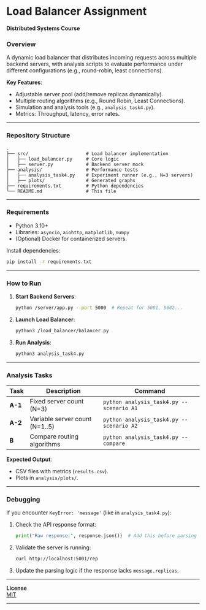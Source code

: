 
# **Load Balancer Assignment**  
**Distributed Systems Course**  

### **Overview**  
A dynamic load balancer that distributes incoming requests across multiple backend servers, with analysis scripts to evaluate performance under different configurations (e.g., round-robin, least connections).  

**Key Features**:  
- Adjustable server pool (add/remove replicas dynamically).  
- Multiple routing algorithms (e.g., Round Robin, Least Connections).  
- Simulation and analysis tools (e.g., `analysis_task4.py`).  
- Metrics: Throughput, latency, error rates.  

---

### **Repository Structure**  
```
.
├── src/                     # Load balancer implementation
│   ├── load_balancer.py     # Core logic
│   ├── server.py            # Backend server mock
├── analysis/                # Performance tests
│   ├── analysis_task4.py    # Experiment runner (e.g., N=3 servers)
│   ├── plots/               # Generated graphs                  
├── requirements.txt         # Python dependencies
└── README.md                # This file
```

---

### **Requirements**  
- Python 3.10+  
- Libraries: `asyncio`, `aiohttp`, `matplotlib`, `numpy`  
- (Optional) Docker for containerized servers.  

Install dependencies:  
```bash
pip install -r requirements.txt
```

---

### **How to Run**  
1. **Start Backend Servers**:  
   ```bash
   python /server/app.py --port 5000  # Repeat for 5001, 5002...
   ```
2. **Launch Load Balancer**:  
   ```bash
   python3 /load_balancer/balancer.py 
   ```
3. **Run Analysis**:  
   ```bash
   python3 analysis_task4.py
   ```

---

### **Analysis Tasks**  
| Task      | Description                          | Command               |
|-----------|--------------------------------------|-----------------------|
| **A-1**   | Fixed server count (N=3)             | `python analysis_task4.py --scenario A1` |
| **A-2**   | Variable server count (N=1..5)       | `python analysis_task4.py --scenario A2` |
| **B**     | Compare routing algorithms           | `python analysis_task4.py --compare` |

**Expected Output**:  
- CSV files with metrics (`results.csv`).  
- Plots in `analysis/plots/`.  

---

### **Debugging**  
If you encounter `KeyError: 'message'` (like in `analysis_task4.py`):  
1. Check the API response format:  
   ```python
   print("Raw response:", response.json())  # Add this before parsing
   ```
2. Validate the server is running:  
   ```bash
   curl http://localhost:5001/rep
   ```
3. Update the parsing logic if the response lacks `message.replicas`.  

---


**License**  
[MIT](LICENSE)  

---


